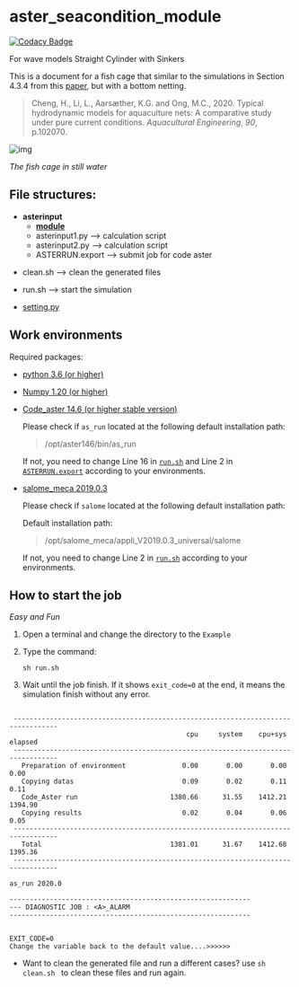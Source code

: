 # aster_seacondition_module

[![Codacy Badge](https://api.codacy.com/project/badge/Grade/8fabb3ac68e146998c4102d413a423d7)](https://app.codacy.com/gh/hui-aqua/Seacondition_module?utm_source=github.com&utm_medium=referral&utm_content=hui-aqua/Seacondition_module&utm_campaign=Badge_Grade)

For wave models
Straight Cylinder with Sinkers

This is a document for a fish cage that similar to the simulations in Section 4.3.4 from this [paper](https://doi.org/10.1016/j.aquaeng.2020.102070), but with a bottom netting. 

> Cheng, H., Li, L., Aarsæther, K.G. and Ong, M.C., 2020. Typical hydrodynamic models for aquaculture nets: A comparative study under pure current conditions. *Aquacultural Engineering*, *90*, p.102070.



![img](https://ars.els-cdn.com/content/image/1-s2.0-S014486091930216X-gr20_lrg.jpg)

*The fish cage in still water*



## File structures:

- **asterinput**
  - [**module**](/Documents/module.md)
  - asterinput1.py  --> calculation script
  - asterinput2.py --> calculation script
  - ASTERRUN.export  -->  submit job for code aster

* clean.sh --> clean the generated files

* run.sh --> start the simulation

* [setting.py](Documents/setting.md)



## Work environments

Required packages:

* [python 3.6 (or higher)](https://www.python.org/)

* [Numpy 1.20 (or higher)](https://numpy.org/)

* [Code_aster 14.6 (or higher stable version)](https://www.code-aster.org/spip.php?article272)

  Please check if `as_run` located at the following default installation path:

  > /opt/aster146/bin/as_run

  If not, you need to change Line 16  in [`run.sh`](Example/run.sh) and  Line 2 in [`ASTERRUN.export`](Example/asterinput/ASTERRUN.export) according to your environments.

* [salome_meca 2019.0.3](https://www.code-aster.org/spip.php?article303)

  Please check if `salome` located at the following default installation path:

  Default installation path:

  > /opt/salome_meca/appli_V2019.0.3_universal/salome
  
  If not, you need to change Line 2  in  [`run.sh`](Example/run.sh) according to your environments.
## How to start the job

*Easy and Fun*

1. Open a terminal and change the directory to the `Example`

2. Type the command:

   ``` shell
   sh run.sh
   ```

3. Wait until the job finish. If it shows `exit_code=0` at the end, it means the simulation finish without any error.

```
 
 ---------------------------------------------------------------------------------
                                            cpu     system    cpu+sys    elapsed
 ---------------------------------------------------------------------------------
   Preparation of environment              0.00       0.00       0.00       0.00
   Copying datas                           0.09       0.02       0.11       0.11
   Code_Aster run                       1380.66      31.55    1412.21    1394.90
   Copying results                         0.02       0.04       0.06       0.05
 ---------------------------------------------------------------------------------
   Total                                1381.01      31.67    1412.68    1395.36
 ---------------------------------------------------------------------------------

as_run 2020.0

------------------------------------------------------------
--- DIAGNOSTIC JOB : <A>_ALARM
------------------------------------------------------------


EXIT_CODE=0
Change the variable back to the default value....>>>>>>

```



* Want to clean the generated file and run a different cases? use `sh clean.sh ` to clean these files and run again. 

  



